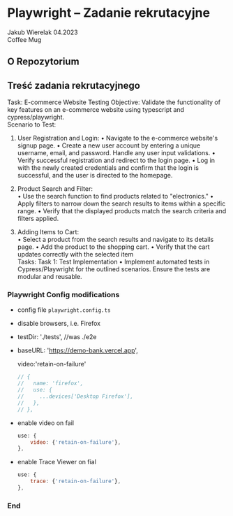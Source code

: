 # Playwright – Zadanie rekrutacyjne

Jakub Wierelak 04.2023  
Coffee Mug

## O Repozytorium

## Treść zadania rekrutacyjnego

Task: E-commerce Website Testing
Objective: Validate the functionality of key features on an e-commerce website using typescript and
cypress/playwright.  
Scenario to Test:

1. User Registration and Login:
   • Navigate to the e-commerce website's signup page.
   • Create a new user account by entering a unique username, email, and password. Handle
   any user input validations.
   • Verify successful registration and redirect to the login page.
   • Log in with the newly created credentials and confirm that the login is successful, and the
   user is directed to the homepage.

2. Product Search and Filter:  
   • Use the search function to find products related to "electronics."
   • Apply filters to narrow down the search results to items within a specific range.
   • Verify that the displayed products match the search criteria and filters applied.

3. Adding Items to Cart:  
   • Select a product from the search results and navigate to its details page.
   • Add the product to the shopping cart.
   • Verify that the cart updates correctly with the selected item  
   Tasks: Task 1: Test Implementation
   • Implement automated tests in Cypress/Playwright for the outlined scenarios. Ensure the
   tests are modular and reusable.

### Playwright Config modifications

- config file `playwright.config.ts`
- disable browsers, i.e. Firefox
- testDir: './tests', //was ./e2e
- baseURL: 'https://demo-bank.vercel.app',

  video:'retain-on-failure'

  ```javascript
  // {
  //   name: 'firefox',
  //   use: {
  //     ...devices['Desktop Firefox'],
  //   },
  // },
  ```

- enable video on fail
  ```javascript
  use: {
      video: {'retain-on-failure'},
  },
  ```
- enable Trace Viewer on fial
  ```javascript
  use: {
      trace: {'retain-on-failure'},
  },
  ```

### End

